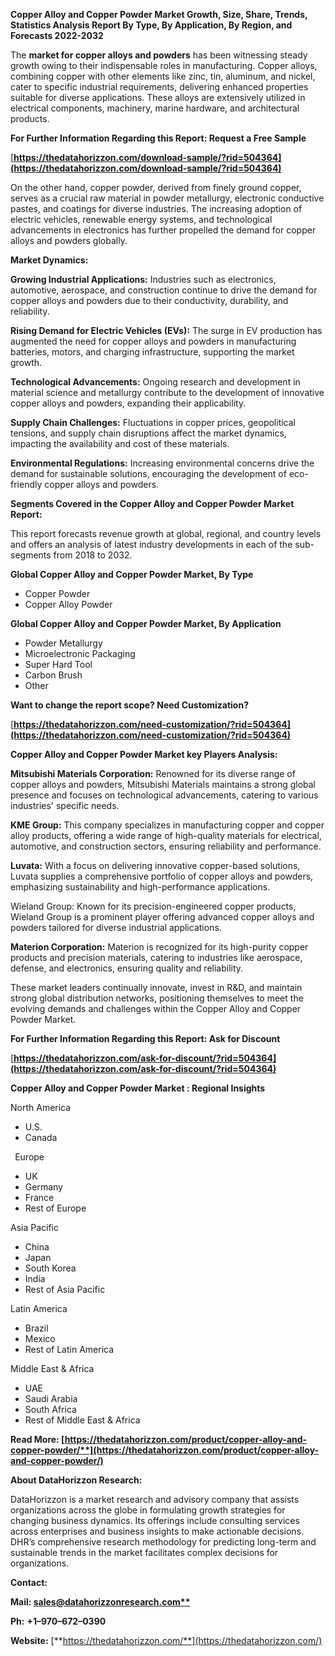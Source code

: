 ﻿**Copper Alloy and Copper Powder  Market Growth, Size, Share, Trends, Statistics Analysis Report By Type, By Application, By Region, and Forecasts 2022-2032**

The **market for copper alloys and powders** has been witnessing steady growth owing to their indispensable roles in manufacturing. Copper alloys, combining copper with other elements like zinc, tin, aluminum, and nickel, cater to specific industrial requirements, delivering enhanced properties suitable for diverse applications. These alloys are extensively utilized in electrical components, machinery, marine hardware, and architectural products.

**For Further Information Regarding this Report: Request a Free Sample**	

[**https://thedatahorizzon.com/download-sample/?rid=504364](https://thedatahorizzon.com/download-sample/?rid=504364)** 

On the other hand, copper powder, derived from finely ground copper, serves as a crucial raw material in powder metallurgy, electronic conductive pastes, and coatings for diverse industries. The increasing adoption of electric vehicles, renewable energy systems, and technological advancements in electronics has further propelled the demand for copper alloys and powders globally.

**Market Dynamics:**

**Growing Industrial Applications:** Industries such as electronics, automotive, aerospace, and construction continue to drive the demand for copper alloys and powders due to their conductivity, durability, and reliability.

**Rising Demand for Electric Vehicles (EVs):** The surge in EV production has augmented the need for copper alloys and powders in manufacturing batteries, motors, and charging infrastructure, supporting the market growth.

**Technological Advancements:** Ongoing research and development in material science and metallurgy contribute to the development of innovative copper alloys and powders, expanding their applicability.

**Supply Chain Challenges:** Fluctuations in copper prices, geopolitical tensions, and supply chain disruptions affect the market dynamics, impacting the availability and cost of these materials.

**Environmental Regulations:** Increasing environmental concerns drive the demand for sustainable solutions, encouraging the development of eco-friendly copper alloys and powders. 

**Segments Covered in the Copper Alloy and Copper Powder Market Report:** 

This report forecasts revenue growth at global, regional, and country levels and offers an analysis of latest industry developments in each of the sub-segments from 2018 to 2032.

**Global Copper Alloy and Copper Powder Market, By Type**

- Copper Powder
- Copper Alloy Powder

**Global Copper Alloy and Copper Powder Market, By Application**

- Powder Metallurgy
- Microelectronic Packaging
- Super Hard Tool
- Carbon Brush
- Other

**Want to change the report scope? Need Customization?**

[**https://thedatahorizzon.com/need-customization/?rid=504364](https://thedatahorizzon.com/need-customization/?rid=504364)** 

**Copper Alloy and Copper Powder Market key Players Analysis:**

**Mitsubishi Materials Corporation:** Renowned for its diverse range of copper alloys and powders, Mitsubishi Materials maintains a strong global presence and focuses on technological advancements, catering to various industries' specific needs.

**KME Group:** This company specializes in manufacturing copper and copper alloy products, offering a wide range of high-quality materials for electrical, automotive, and construction sectors, ensuring reliability and performance.

**Luvata:** With a focus on delivering innovative copper-based solutions, Luvata supplies a comprehensive portfolio of copper alloys and powders, emphasizing sustainability and high-performance applications.

Wieland Group: Known for its precision-engineered copper products, Wieland Group is a prominent player offering advanced copper alloys and powders tailored for diverse industrial applications.

**Materion Corporation:** Materion is recognized for its high-purity copper products and precision materials, catering to industries like aerospace, defense, and electronics, ensuring quality and reliability.

These market leaders continually innovate, invest in R&D, and maintain strong global distribution networks, positioning themselves to meet the evolving demands and challenges within the Copper Alloy and Copper Powder Market.

**For Further Information Regarding this Report: Ask for Discount**	

[**https://thedatahorizzon.com/ask-for-discount/?rid=504364](https://thedatahorizzon.com/ask-for-discount/?rid=504364)** 

**Copper Alloy and Copper Powder Market : Regional Insights**

North America

- U.S.
- Canada

` `Europe

- UK
- Germany
- France
- Rest of Europe

Asia Pacific

- China
- Japan
- South Korea
- India
- Rest of Asia Pacific

Latin America

- Brazil
- Mexico
- Rest of Latin America

Middle East & Africa

- UAE
- Saudi Arabia
- South Africa
- Rest of Middle East & Africa

**Read More: [https://thedatahorizzon.com/product/copper-alloy-and-copper-powder/**](https://thedatahorizzon.com/product/copper-alloy-and-copper-powder/)** 

**About DataHorizzon Research:**

DataHorizzon is a market research and advisory company that assists organizations across the globe in formulating growth strategies for changing business dynamics. Its offerings include consulting services across enterprises and business insights to make actionable decisions. DHR’s comprehensive research methodology for predicting long-term and sustainable trends in the market facilitates complex decisions for organizations.

**Contact:**

**Mail: [sales@datahorizzonresearch.com**](mailto:sales@datahorizzonresearch.com)**

**Ph:** **+1–970–672–0390**

**Website:** [**https://thedatahorizzon.com/**](https://thedatahorizzon.com/)
